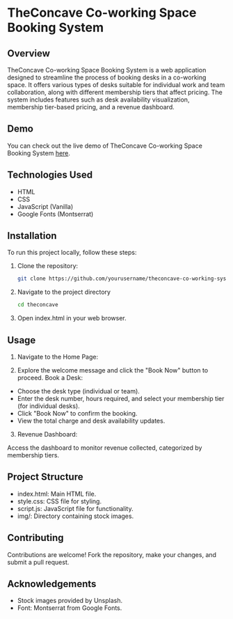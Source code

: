# TheConcave Co-working Space Booking System

## Overview

TheConcave Co-working Space Booking System is a web application designed to streamline the process of booking desks in a co-working space. It offers various types of desks suitable for individual work and team collaboration, along with different membership tiers that affect pricing. The system includes features such as desk availability visualization, membership tier-based pricing, and a revenue dashboard.

## Demo

You can check out the live demo of TheConcave Co-working Space Booking System [here](#).

## Technologies Used

- HTML
- CSS
- JavaScript (Vanilla)
- Google Fonts (Montserrat)

## Installation

To run this project locally, follow these steps:

1. Clone the repository:
   ```sh
   git clone https://github.com/yourusername/theconcave-co-working-system.git

2. Navigate to the project directory
   ```sh
   cd theconcave
3. Open index.html in your web browser.


## Usage

1. Navigate to the Home Page:

2. Explore the welcome message and click the "Book Now" button to proceed.
Book a Desk:

- Choose the desk type (individual or team).
- Enter the desk number, hours required, and select your membership tier (for individual desks).
- Click "Book Now" to confirm the booking.
- View the total charge and desk availability updates.
  
3. Revenue Dashboard:

Access the dashboard to monitor revenue collected, categorized by membership tiers.

## Project Structure

- index.html: Main HTML file.
- style.css: CSS file for styling.
- script.js: JavaScript file for functionality.
- img/: Directory containing stock images.

## Contributing
Contributions are welcome! Fork the repository, make your changes, and submit a pull request.

## Acknowledgements
- Stock images provided by Unsplash.
- Font: Montserrat from Google Fonts.

